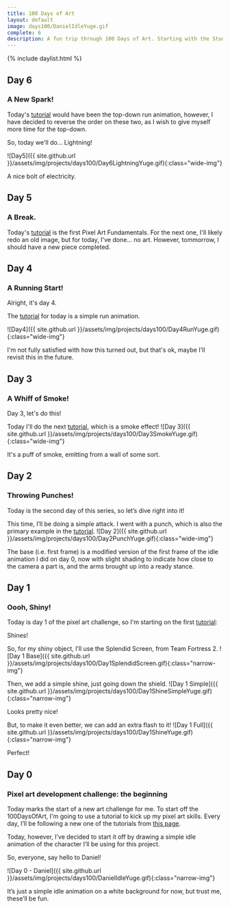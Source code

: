 ```yaml
---
title: 100 Days of Art
layout: default
image: days100/DanielIdleYuge.gif
complete: 6
description: A fun trip through 100 Days of Art. Starting with the Studio Mini Boss Pixel Art Tutorials
---
```


{% include daylist.html %}

## Day 6
### A New Spark!
Today's [tutorial](http://blog.studiominiboss.com/pixelart) would have been the top-down run animation, however, I have decided to reverse the order on these two, as I wish to give myself more time for the top-down.

So, today we'll do... Lightning!

![Day5]({{ site.github.url }}/assets/img/projects/days100/Day6LightningYuge.gif){:class="wide-img"}

A nice bolt of electricity.

## Day 5
### A Break.
Today's [tutorial](http://blog.studiominiboss.com/pixelart) is the first Pixel Art Fundamentals. For the next one, I'll likely redo an old image, but for today, I've done... no art. However, tommorrow, I should have a new piece completed.

## Day 4
### A Running Start!
Alright, it's day 4.

The [tutorial](http://blog.studiominiboss.com/pixelart) for today is a simple run animation.

![Day4]({{ site.github.url }}/assets/img/projects/days100/Day4RunYuge.gif){:class="wide-img"}

I'm not fully satisfied with how this turned out, but that's ok, maybe I'll revisit this in the future.

## Day 3
### A Whiff of Smoke!
Day 3, let's do this!

Today I'll do the next [tutorial](http://blog.studiominiboss.com/pixelart), which is a smoke effect!
![Day 3]({{ site.github.url }}/assets/img/projects/days100/Day3SmokeYuge.gif){:class="wide-img"}

It's a puff of smoke, emitting from a wall of some sort.

## Day 2
### Throwing Punches!
Today is the second day of this series, so let’s dive right into it!

This time, I’ll be doing a simple attack. I went with a punch, which is also the primary example in the [tutorial](http://blog.studiominiboss.com/pixelart).
![Day 2]({{ site.github.url }}/assets/img/projects/days100/Day2PunchYuge.gif){:class="wide-img"}

The base (i.e. first frame) is a modified version of the first frame of the idle animation I did on day 0, now with slight shading to indicate how close to the camera a part is, and the arms brought up into a ready stance.


## Day 1
### Oooh, Shiny!
Today is day 1 of the pixel art challenge, so I'm starting on the first [tutorial](http://blog.studiominiboss.com/pixelart):

Shines!

So, for my shiny object, I’ll use the Splendid Screen, from Team Fortress 2.
![Day 1 Base]({{ site.github.url }}/assets/img/projects/days100/Day1SplendidScreen.gif){:class="narrow-img"}

Then, we add a simple shine, just going down the shield.
![Day 1 Simple]({{ site.github.url }}/assets/img/projects/days100/Day1ShineSimpleYuge.gif){:class="narrow-img"}

Looks pretty nice!

But, to make it even better, we can add an extra flash to it!
![Day 1 Full]({{ site.github.url }}/assets/img/projects/days100/Day1ShineYuge.gif){:class="narrow-img"}

Perfect!


## Day 0
### Pixel art development challenge: the beginning

Today marks the start of a new art challenge for me. To start off the 100DaysOfArt, I'm going to use a tutorial to kick up my pixel art skills. Every day, I’ll be following a new one of the tutorials from [this page](http://blog.studiominiboss.com/pixelart).

Today, however, I’ve decided to start it off by drawing a simple idle animation of the character I’ll be using for this project.

So, everyone, say hello to Daniel!

![Day 0 - Daniel]({{ site.github.url }}/assets/img/projects/days100/DanielIdleYuge.gif){:class="narrow-img"}

It’s just a simple idle animation on a white background for now, but trust me, these’ll be fun.
